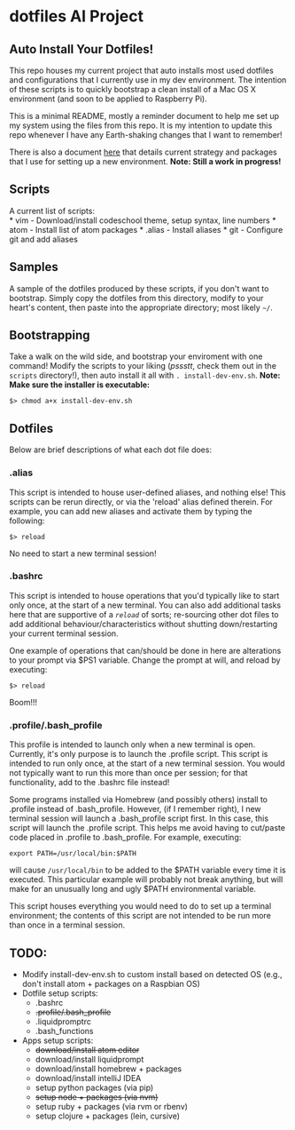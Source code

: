 # dotfiles AI Project

## Auto Install Your Dotfiles!

This repo houses my current project that auto installs most used dotfiles and
configurations that I currently use in my dev environment. The intention of
these scripts is to quickly bootstrap a clean install of a Mac OS X environment
(and soon to be applied to Raspberry Pi).

This is a minimal README, mostly a reminder document to help me set up my
system using the files from this repo. It is my intention to update this repo
whenever I have any Earth-shaking changes that I want to remember!  

There is also a document [here](NewEnvSetup.md) that details current strategy
and packages that I use for setting up a new environment.
**Note: Still a work in progress!**

## Scripts
A current list of scripts:  
	* vim - Download/install codeschool theme, setup syntax, line numbers
	* atom - Install list of atom packages
	* .alias - Install aliases
	* git - Configure git and add aliases

## Samples
A sample of the dotfiles produced by these scripts, if you don't want to
bootstrap. Simply copy the dotfiles from this directory, modify to your heart's
content, then paste into the appropriate directory; most likely `~/`.

## Bootstrapping
Take a walk on the wild side, and bootstrap your enviroment with one command!
Modify the scripts to your liking (*pssstt*, check them out in the `scripts`
directory!), then auto install it all with `. install-dev-env.sh`. **Note:
Make sure the installer is executable:**

`$> chmod a+x install-dev-env.sh`


## Dotfiles
Below are brief descriptions of what each dot file does:  

### .alias
This script is intended to house user-defined aliases, and nothing else!
This scripts can be rerun directly, or via the 'reload' alias defined therein.
For example, you can add new aliases and activate them by typing the following:

`$> reload`

No need to start a new terminal session!

### .bashrc
This script is intended to house operations that you'd typically like to start
only once, at the start of a new terminal. You can also add additional tasks
here that are supportive of a *`reload`* of sorts; re-sourcing other dot files
to add additional behaviour/characteristics without shutting down/restarting
your current terminal session.  

One example of operations that can/should be done in here are alterations to
your prompt via $PS1 variable. Change the prompt at will, and reload by
executing:

`$> reload`

Boom!!!

### .profile/.bash_profile
This profile is intended to launch only when a new terminal is open. Currently,
it's only purpose is to launch the .profile script. This script is intended to
run only once, at the start of a new terminal session. You would not typically
want to run this more than once per session; for that functionality, add to the
.bashrc file instead!

Some programs installed via Homebrew (and possibly others) install to .profile
instead of .bash_profile. However, (if I remember right), I new terminal
session will launch a .bash_profile script first. In this case, this script
will launch the .profile script. This helps me avoid having to cut/paste code
placed in .profile to .bash_profile. For example, executing:

`export PATH=/usr/local/bin:$PATH`

will cause `/usr/local/bin` to be added to the $PATH variable every time it is
executed. This particular example will probably not break anything, but will
make for an unusually long and ugly $PATH environmental variable.

This script houses everything you would need to do to set up a terminal
environment; the contents of this script are not intended to be run more than
once in a terminal session.

## TODO:
* Modify install-dev-env.sh to custom install based on detected OS (e.g., don't
install atom + packages on a Raspbian OS)
* Dotfile setup scripts:
	- .bashrc
	- ~~.profile/.bash_profile~~
	- .liquidpromptrc
	- .bash_functions
* Apps setup scripts:
	- ~~download/install atom editor~~
	- download/install liquidprompt
	- download/install homebrew + packages
	- download/install intelliJ IDEA
	- setup python packages (via pip)
	- ~~setup node + packages (via nvm)~~
	- setup ruby + packages (via rvm or rbenv)
	- setup clojure + packages (lein, cursive)
